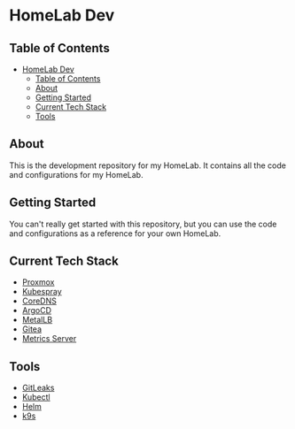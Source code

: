 # HomeLab Dev

## Table of Contents

- [HomeLab Dev](#homelab-dev)
  - [Table of Contents](#table-of-contents)
  - [About ](#about-)
  - [Getting Started ](#getting-started-)
  - [Current Tech Stack](#current-tech-stack)
  - [Tools](#tools)

## About <a name = "about"></a>

This is the development repository for my HomeLab. It contains all the code and configurations for my HomeLab.

## Getting Started <a name = "getting_started"></a>

You can't really get started with this repository, but you can use the code and configurations as a reference for your own HomeLab.

## Current Tech Stack

- [Proxmox](https://www.proxmox.com/)
- [Kubespray](https://github.com/kubernetes-sigs/kubespray)
- [CoreDNS](https://github.com/coredns/coredns)
- [ArgoCD](https://github.com/argoproj/argo-cd)
- [MetalLB](https://metallb.universe.tf/)
- [Gitea](https://github.com/go-gitea/gitea)
- [Metrics Server](https://github.com/kubernetes-sigs/metrics-server)

## Tools

- [GitLeaks](https://github.com/zricethezav/gitleaks)
- [Kubectl](https://kubernetes.io/docs/reference/kubectl/overview/)
- [Helm](https://github.com/helm/helm)
- [k9s](https://github.com/derailed/k9s)
